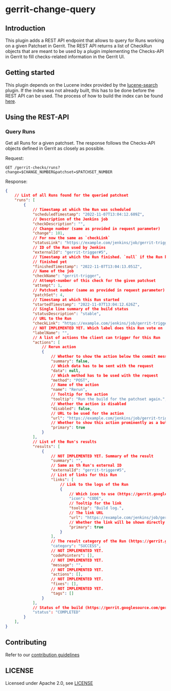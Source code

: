 # gerrit-change-query

## Introduction

This plugin adds a REST API endpoint that allows to query for Runs working
on a given Patchset in Gerrit. The REST API returns a list of CheckRun objects
that are meant to be used by a plugin implementing the Checks-API in Gerrit to
fill checks-related information in the Gerrit UI.

## Getting started

This plugin depends on the Lucene index provided by the
[lucene-search](https://plugins.jenkins.io/lucene-search) plugin. If the index
was not already built, this has to be done before the REST API can be used. The
process of how to build the index can be found
[here](https://plugins.jenkins.io/lucene-search/#plugin-content-database-rebuild).

## Using the REST-API

### Query Runs

Get all Runs for a given patchset. The response follows the Checks-API
objects defined in Gerrit as closely as possible.

Request:

```
GET /gerrit-checks/runs?change=$CHANGE_NUMBER&patchset=$PATCHSET_NUMBER
```

Response:

```json
{
    // List of all Runs found for the queried patchset
    "runs": [
        {
            // Timestamp at which the Run was scheduled
            "scheduledTimestamp": "2022-11-07T13:04:12.609Z",
            // Description of the Jenkins job
            "checkDescription": "",
            // Change number (same as provided in request parameter)
            "change": 101,
            // For now the same as `checkLink`
            "statusLink": "https://example.com/jenkins/job/gerrit-trigger/5/",
            // ID of the Run used by Jenkins
            "externalId": "gerrit-trigger#5",
            // Timestamp at which the Run finished. `null` if the Run hasn't
            // finished yet
            "finishedTimestamp": "2022-11-07T13:04:13.051Z",
            // Name of the job
            "checkName": "gerrit-trigger",
            // Attempt-number of this check for the given patchset
            "attempt": 1,
            // Patchset number (same as provided in request parameter)
            "patchSet": 4,
            // Timestamp at which this Run started
            "startedTimestamp": "2022-11-07T13:04:12.626Z",
            // Single line summary of the build status
            "statusDescription": "stable",
            // URL to the Run
            "checkLink": "https://example.com/jenkins/job/gerrit-trigger/5/",
            // NOT IMPLEMENTED YET. Which label does this Run vote on
            "labelName": "",
            // A list of actions the client can trigger for this Run
            "actions": [
                // Rerun action
                {
                    // Whether to show the action below the commit message
                    "summary": false,
                    // Which data has to be sent with the request
                    "data": null,
                    // Which method has to be used with the request
                    "method": "POST",
                    // Name of the action
                    "name": "Rerun",
                    // Tooltip for the action
                    "tooltip": "Run the build for the patchset again.",
                    // Whether the action is disabled
                    "disabled": false,
                    // URL to be used for the action
                    "url": "https://example.com/jenkins/job/gerrit-trigger/5/gerrit-trigger-retrigger-this",
                    // Whether to show this action prominently as a button
                    "primary": true
                }
            ],
            // List of the Run's results
            "results": [
                {
                    // NOT IMPLEMENTED YET. Summary of the result
                    "summary": "",
                    // Same as th Run's external ID
                    "externalId": "gerrit-trigger#5",
                    // List of links for this Run
                    "links": [
                        // Link to the logs of the Run
                        {
                            // Which icon to use (https://gerrit.googlesource.com/gerrit/+/master/polygerrit-ui/app/api/checks.ts#505)
                            "icon": "CODE",
                            // Tooltip for the link
                            "tooltip": "Build log.",
                            // The link URL
                            "url": "https://example.com/jenkins/job/gerrit-trigger/5/console",
                            // Whether the link will be shown directly in the table
                            "primary": true
                        }
                    ],
                    // The result category of the Run (https://gerrit.googlesource.com/gerrit/+/master/polygerrit-ui/app/api/checks.ts#464)
                    "category": "SUCCESS",
                    // NOT IMPLEMENTED YET.
                    "codePointers": [],
                    // NOT IMPLEMENTED YET.
                    "message": "",
                    // NOT IMPLEMENTED YET.
                    "actions": [],
                    // NOT IMPLEMENTED YET.
                    "fixes": [],
                    // NOT IMPLEMENTED YET.
                    "tags": []
                }
            ],
            // Status of the build (https://gerrit.googlesource.com/gerrit/+/master/polygerrit-ui/app/api/checks.ts#322)
            "status": "COMPLETED"
        }
    ],
}
```

## Contributing

Refer to our [contribution guidelines](https://github.com/jenkinsci/.github/blob/master/CONTRIBUTING.md)

## LICENSE

Licensed under Apache 2.0, see [LICENSE](LICENSE.md)
